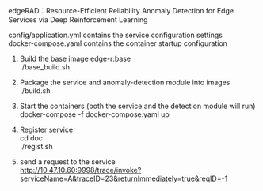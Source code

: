 edgeRAD：Resource-Efficient Reliability Anomaly Detection for Edge Services via Deep Reinforcement Learning


config/application.yml contains the service configuration settings<br>
docker-compose.yaml contains the container startup configuration

1. Build the base image edge-r:base <br>
./base_build.sh

2. Package the service and anomaly-detection module into images<br>
./build.sh

3. Start the containers (both the service and the detection module will run)<br>
docker-compose -f docker-compose.yaml up

5. Register service<br>
cd doc<br>
./regist.sh

6. send a request to the service<br> 
http://10.47.10.60:9998/trace/invoke?serviceName=A&traceID=23&returnImmediately=true&reqID=-1
